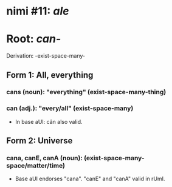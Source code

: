 # nimi #11: *ale*
# Root: *can-*
Derivation: -exist-space-many-

## Form 1: All, everything
### cans (noun): "everything" (exist-space-many-thing)
### can (adj.): "every/all" (exist-space-many)
* In base aUI: cân also valid. 

## Form 2: Universe
### cana, canE, canA (noun): (exist-space-many-space/matter/time)
* Base aUI endorses "cana". "canE" and "canA" valid in rUmI.
